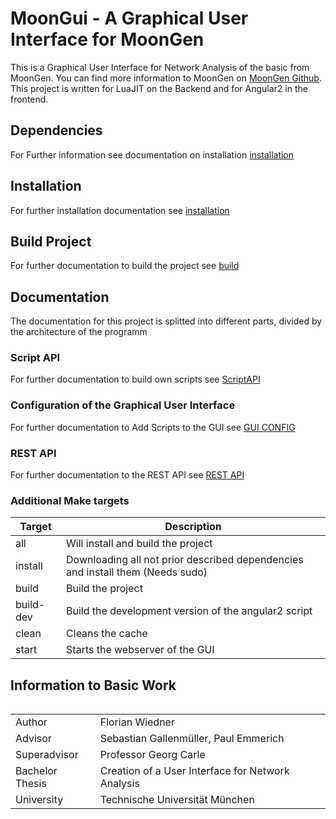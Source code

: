 # MoonGui - A Graphical User Interface for MoonGen
This is a Graphical User Interface for Network Analysis of the basic from MoonGen.
You can find more information to MoonGen on [MoonGen Github](https://github.com/emmericp/MoonGen).
This project is written for LuaJIT on the Backend and for Angular2 in the frontend.

## Dependencies
For Further information see documentation on installation [installation](INSTALL.md)

## Installation
For further installation documentation see [installation](INSTALL.md)

## Build Project
For further documentation to build the project see [build](BUILD.md)

## Documentation
The documentation for this project is splitted into different parts, divided by the architecture of
the programm
### Script API
For further documentation to build own scripts see [ScriptAPI](SCRIPTAPI.md)
### Configuration of the Graphical User Interface
For further documentation to Add Scripts to the GUI see [GUI CONFIG](GUICONFIG.md)
### REST API
For further documentation to the REST API see [REST API](RESTAPI.md)
### Additional Make targets
<table>
<thead>
<tr><th>Target</th><th>Description</th></tr>
</thead>
<tbody>
<tr>
<td>all</td><td>Will install and build the project</td>
</tr>
<tr>
<td>install</td><td>Downloading all not prior described dependencies and install them (Needs sudo)</td>
</tr>
<tr>
<td>build</td><td>Build the project</td>
</tr>
<tr>
<td>build-dev</td><td>Build the development version of the angular2 script</td>
</tr>
<tr>
<td>clean</td><td>Cleans the cache</td>
</tr>
<tr>
<td>start</td><td>Starts the webserver of the GUI</td>
</tr>
</tbody>
<table>

## Information to Basic Work

<table>
<tbody>
<tr>
<td>Author</td><td>Florian Wiedner</td>
</tr>
<tr>
<td>Advisor</td><td>Sebastian Gallenmüller, Paul Emmerich</td>
</tr>
<tr>
<td>Superadvisor</td><td>Professor Georg Carle</td>
</tr>
<tr>
<td>Bachelor Thesis</td><td>Creation of a User Interface for Network Analysis</td>
</tr>
<tr>
<td>University</td><td>Technische Universität München</td>
</tr>
</tbody>
</table>